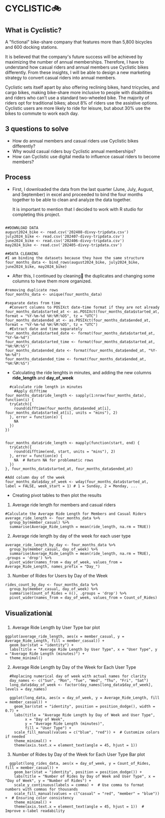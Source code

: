 # CYCLISTIC🚲
## What is Cyclistic?
A "fictional" bike-share company that features more than 5,800 bicycles and 600 docking stations. 

It is believed that the company's future success will be achieved by maximizing the number of annual memberships. Therefore, I have to
understand how casual riders and annual members use Cyclistic bikes differently. From these
insights, I will be able to design a new marketing strategy to convert casual riders into annual
members. 


Cyclistic sets itself apart by also offering reclining bikes, hand tricycles, and cargo bikes, making bike-share more inclusive to people with disabilities and riders who can’t use a standard two-wheeled bike. The majority of riders opt for traditional bikes; about 8% of riders use the assistive options. Cyclistic users are more likely to ride for leisure, but about 30% use the bikes to commute to work each day.

## 3 questions to solve
- How do annual members and casual riders use Cyclistic bikes differently? 
- Why would casual riders buy Cyclistic annual memberships? 
- How can Cyclistic use digital media to influence casual riders to become members?

## Process
* First, I downloaded the data from the last quarter (June, July, August, and September) in excel and proceeded to bind the four months together to be able to clean and analyze the data together.

  It is important to mention that I decided to work with R studio for completing this project.

```

##DOWNLOAD DATA
august2024_bike <- read.csv('202408-divvy-tripdata.csv')
july2024_bike <- read.csv('202407-divvy-tripdata.csv')
june2024_bike <- read.csv('202406-divvy-tripdata.csv')
may2024_bike <- read.csv('202405-divvy-tripdata.csv')

##DATA CLEANING
#I am binding the datasets because they have the same structure
four_months_data <- bind_rows(august2024_bike, july2024_bike, june2024_bike, may2024_bike)
```

* After this, I continued by cleaning🧹 the duplicates and changing some columns to have them more organized.
```
#removing duplicate rows
four_months_data <- unique(four_months_data)

#separate dates from time
  #Convert columns to POSIXct date-time format if they are not already
four_months_data$started_at <- as.POSIXct(four_months_data$started_at, format = "%Y-%m-%d %H:%M:%OS", tz = "UTC")
four_months_data$ended_at <- as.POSIXct(four_months_data$ended_at, format = "%Y-%m-%d %H:%M:%OS", tz = "UTC")
  #Extract date and time separately
four_months_data$started_date <- format(four_months_data$started_at, "%Y-%m-%d")
four_months_data$started_time <- format(four_months_data$started_at, "%H:%M:%S")
four_months_data$ended_date <- format(four_months_data$ended_at, "%Y-%m-%d")
four_months_data$ended_time <- format(four_months_data$ended_at, "%H:%M:%S")
```

* Calculating the ride lenghts in minutes, and adding the new columns **ride_length** and **day_of_week** 
```
  #calculate ride length in minutes
    #Apply difftime 
four_months_data$ride_length <- sapply(1:nrow(four_months_data), function(i) {
  tryCatch({
    round(difftime(four_months_data$ended_at[i], four_months_data$started_at[i], units = "mins"), 2)
  }, error = function(e) {
    NA  
  })
})


four_months_data$ride_length <- mapply(function(start, end) {
  tryCatch({
    round(difftime(end, start, units = "mins"), 2)
  }, error = function(e) {
    NA  # Return NA for problematic rows
  })
}, four_months_data$started_at, four_months_data$ended_at)

#Add column day of the week
four_months_data$day_of_week <- wday(four_months_data$started_at, label = FALSE, week_start = 1) # 1 = Sunday, 2 = Monday, ...
```

* Creating pivot tables to then plot the results
1. Average ride length for members and casual riders
```
#Calculate the Average Ride Length for Members and Casual Riders
average_ride_length <- four_months_data %>%
  group_by(member_casual) %>%
  summarise(Average_Ride_Length = mean(ride_length, na.rm = TRUE))
```
2. Average ride length by day of the week for each user type
```
average_ride_length_by_day <- four_months_data %>%
  group_by(member_casual, day_of_week) %>%
  summarise(Average_Ride_Length = mean(ride_length, na.rm = TRUE), .groups = 'drop') %>%
  pivot_wider(names_from = day_of_week, values_from = Average_Ride_Length, names_prefix = "Day_")
```
3. Number of Rides for Users by Day of the Week
```
rides_count_by_day <- four_months_data %>%
  group_by(member_casual, day_of_week) %>%
  summarise(Count_of_Rides = n(), .groups = 'drop') %>%
  pivot_wider(names_from = day_of_week, values_from = Count_of_Rides)
```

## Visualization📊

1. Average Ride Length by User Type bar plot
```
ggplot(average_ride_length, aes(x = member_casual, y = Average_Ride_Length, fill = member_casual)) +
  geom_bar(stat = "identity") +
  labs(title = "Average Ride Length by User Type", x = "User Type", y = "Average Ride Length (minutes)") +
  theme_minimal()
```

2. Average Ride Length by Day of the Week for Each User Type
``` 
  #Replacing numerical day of week with actual names for clarity
  day_names <- c("Sun", "Mon", "Tue", "Wed", "Thu", "Fri", "Sat")
  long_data$day_of_week <- factor(day_names[long_data$day_of_week], levels = day_names)
  
  ggplot(long_data, aes(x = day_of_week, y = Average_Ride_Length, fill = member_casual)) +
    geom_bar(stat = "identity", position = position_dodge(), width = 0.7) +
    labs(title = "Average Ride Length by Day of Week and User Type",
         x = "Day of Week",
         y = "Average Ride Length (minutes)",
         fill = "User Type") +
    scale_fill_manual(values = c("blue", "red")) +  # Customize colors if needed
    theme_minimal() +
    theme(axis.text.x = element_text(angle = 45, hjust = 1)) 
```
  
3. Number of Rides by Day of the Week for Each User Type Bar plot
```
  ggplot(long_rides_data, aes(x = day_of_week, y = Count_of_Rides, fill = member_casual)) +
    geom_bar(stat = "identity", position = position_dodge()) +
    labs(title = "Number of Rides by Day of Week and User Type", x = "Day of Week", y = "Number of Rides") +
    scale_y_continuous(labels = comma) +  # Use comma to format numbers with commas for thousands
    scale_fill_manual(values = c("casual" = "red", "member" = "blue")) +  # Ensuring color consistency
    theme_minimal() +
    theme(axis.text.x = element_text(angle = 45, hjust = 1))  # Improve x-label readability
```
